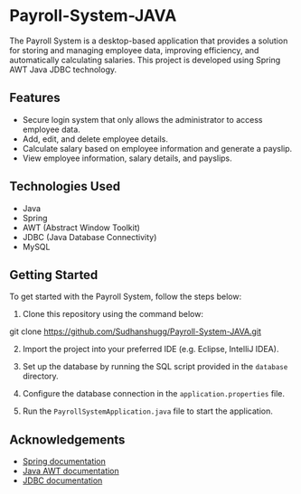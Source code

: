 # Payroll-System-JAVA

The Payroll System is a desktop-based application that provides a solution for storing and managing employee data, improving efficiency, and automatically calculating salaries. This project is developed using Spring AWT Java JDBC technology. 

## Features

- Secure login system that only allows the administrator to access employee data.
- Add, edit, and delete employee details.
- Calculate salary based on employee information and generate a payslip.
- View employee information, salary details, and payslips.

## Technologies Used

- Java
- Spring
- AWT (Abstract Window Toolkit)
- JDBC (Java Database Connectivity)
- MySQL

## Getting Started

To get started with the Payroll System, follow the steps below:

1. Clone this repository using the command below:

git clone https://github.com/Sudhanshugg/Payroll-System-JAVA.git


2. Import the project into your preferred IDE (e.g. Eclipse, IntelliJ IDEA).

3. Set up the database by running the SQL script provided in the `database` directory.

4. Configure the database connection in the `application.properties` file.

5. Run the `PayrollSystemApplication.java` file to start the application.

## Acknowledgements

- [Spring documentation](https://spring.io/docs)
- [Java AWT documentation](https://docs.oracle.com/javase/7/docs/api/java/awt/package-summary.html)
- [JDBC documentation](https://docs.oracle.com/javase/7/docs/api/java/sql/package-summary.html)
